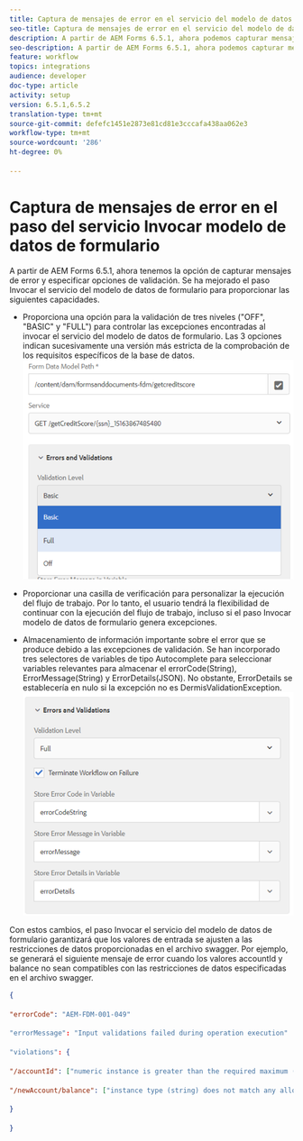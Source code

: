 ```yaml
---
title: Captura de mensajes de error en el servicio del modelo de datos de formulario como paso en el flujo de trabajo
seo-title: Captura de mensajes de error en el servicio del modelo de datos de formulario como paso en el flujo de trabajo
description: A partir de AEM Forms 6.5.1, ahora podemos capturar mensajes de error generados al utilizar invocar el servicio del modelo de datos de formulario como un paso en AEM flujo de trabajo. Flujo de trabajo.
seo-description: A partir de AEM Forms 6.5.1, ahora podemos capturar mensajes de error generados al utilizar invocar el servicio del modelo de datos de formulario como un paso en AEM flujo de trabajo. Flujo de trabajo.
feature: workflow
topics: integrations
audience: developer
doc-type: article
activity: setup
version: 6.5.1,6.5.2
translation-type: tm+mt
source-git-commit: defefc1451e2873e81cd81e3cccafa438aa062e3
workflow-type: tm+mt
source-wordcount: '286'
ht-degree: 0%

---
```



# Captura de mensajes de error en el paso del servicio Invocar modelo de datos de formulario

A partir de AEM Forms 6.5.1, ahora tenemos la opción de capturar mensajes de error y especificar opciones de validación. Se ha mejorado el paso Invocar el servicio del modelo de datos de formulario para proporcionar las siguientes capacidades.

* Proporciona una opción para la validación de tres niveles (&quot;OFF&quot;, &quot;BASIC&quot; y &quot;FULL&quot;) para controlar las excepciones encontradas al invocar el servicio del modelo de datos de formulario. Las 3 opciones indican sucesivamente una versión más estricta de la comprobación de los requisitos específicos de la base de datos.
   ![niveles de validación](assets/validation-level.PNG)

* Proporcionar una casilla de verificación para personalizar la ejecución del flujo de trabajo. Por lo tanto, el usuario tendrá la flexibilidad de continuar con la ejecución del flujo de trabajo, incluso si el paso Invocar modelo de datos de formulario genera excepciones.

* Almacenamiento de información importante sobre el error que se produce debido a las excepciones de validación. Se han incorporado tres selectores de variables de tipo Autocomplete para seleccionar variables relevantes para almacenar el errorCode(String), ErrorMessage(String) y ErrorDetails(JSON). No obstante, ErrorDetails se establecería en nulo si la excepción no es DermisValidationException.
   ![capturar mensajes de error](assets/fdm-error-details.PNG)

Con estos cambios, el paso Invocar el servicio del modelo de datos de formulario garantizará que los valores de entrada se ajusten a las restricciones de datos proporcionadas en el archivo swagger. Por ejemplo, se generará el siguiente mensaje de error cuando los valores accountId y balance no sean compatibles con las restricciones de datos especificadas en el archivo swagger.

```json
{

"errorCode": "AEM-FDM-001-049"

"errorMessage": "Input validations failed during operation execution"

"violations": {

"/accountId": ["numeric instance is greater than the required maximum (maximum: 20, found: 97)"],

"/newAccount/balance": ["instance type (string) does not match any allowed primitive type (allowed: [\"integer\",\"number\"])"]

}

}
```


